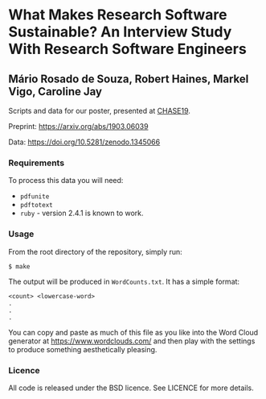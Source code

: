 # What Makes Research Software Sustainable? An Interview Study With Research Software Engineers

## Mário Rosado de Souza, Robert Haines, Markel Vigo, Caroline Jay

Scripts and data for our poster, presented at [CHASE19](http://www.chaseresearch.org/workshops/chase2019).

Preprint: https://arxiv.org/abs/1903.06039

Data: https://doi.org/10.5281/zenodo.1345066

### Requirements

To process this data you will need:

* `pdfunite`
* `pdftotext`
* `ruby` - version 2.4.1 is known to work.

### Usage

From the root directory of the repository, simply run:

```shell
$ make
```

The output will be produced in `WordCounts.txt`. It has a simple format:

```
<count> <lowercase-word>
.
.
.
```

You can copy and paste as much of this file as you like into the Word Cloud generator at https://www.wordclouds.com/ and then play with the settings to produce something aesthetically pleasing.

### Licence

All code is released under the BSD licence. See LICENCE for more details.
